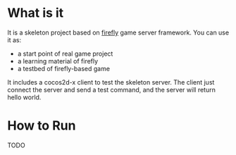 What is it
==================
It is a skeleton project based on [firefly][1] game server framework. You can use it as:
* a start point of real game project
* a learning material of firefly
* a testbed of firefly-based game

It includes a cocos2d-x client to test the skeleton server. The client just connect the server and send a test command, and the server will return hello world.

How to Run
==================
TODO

[1]: https://github.com/9miao/firefly
